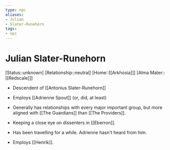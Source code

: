 ```yaml
---
type: npc
aliases: 
- Julian
- Slater-Runehorn
tags:
- npc
---
```


# Julian Slater-Runehorn

[Status::unknown]
[Relationship::neutral]
[Home::[[Arkhosia]]]
[Alma Mater::[[Redscale]]]

* Descendent of [[Antonius Slater-Runehorn]]

* Employs [[Adrienne Spout]] (or, did, at least)

* Generally has relationships with every major important group, but more aligned with [[The Guardians]] than [[The Providers]]. 

* Keeping a close eye on dissenters in [[Eberron]].

* Has been travelling for a while. Adrienne hasn't heard from him.

* Employs [[Henrik]].